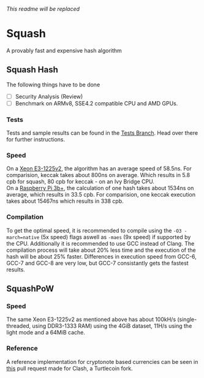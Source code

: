 *This readme will be replaced*

# Squash
A provably fast and expensive hash algorithm</br>

## Squash Hash
The following things have to be done
- [ ] Security Analysis (Review)
- [ ] Benchmark on ARMv8, SSE4.2 compatible CPU and AMD GPUs.

### Tests
Tests and sample results can be found in the [Tests Branch](https://github.com/ClashLuke/Squash-Hash/tree/testing). Head over there for further instructions.

### Speed
On a [Xeon E3-1225v2](https://ark.intel.com/content/www/us/en/ark/products/65733/intel-xeon-processor-e3-1225-v2-8m-cache-3-20-ghz.html), the algorithm has an average speed of 58.5ns. For comparision, keccak takes about 800ns on average. Which results in 5.8 cpb for squash, 80 cpb for keccak - on an Ivy Bridge CPU.<br>
On a [Raspberry Pi 3b+](https://www.raspberrypi.org/magpi/raspberry-pi-specs-benchmarks/), the calculation of one hash takes about 1534ns on average, which results in 33.5 cpb. For comparision, one keccak execution takes about 15467ns which results in 338 cpb.

### Compilation
To get the optimal speed, it is recommended to compile using the `-O3 -march=native` (5x speed) flags aswell as `-maes` (9x speed) if supported by the CPU. Additionally it is recommended to use GCC instead of Clang. The compilation process will take about 20% less time and the execution of the hash will be about 25% faster. Differences in execution speed from GCC-6, GCC-7 and GCC-8 are very low, but GCC-7 consistantly gets the fastest results.

## SquashPoW

### Speed
The same Xeon E3-1225v2 as mentioned above has about 100kH/s (single-threaded, using DDR3-1333 RAM) using the 4GiB dataset, 11H/s using the light mode and a 64MiB cache.

### Reference
A reference implementation for cryptonote based currencies can be seen in [this](https://github.com/Tax-Project/Clash/pull/1) pull request made for Clash, a Turtlecoin fork. 


